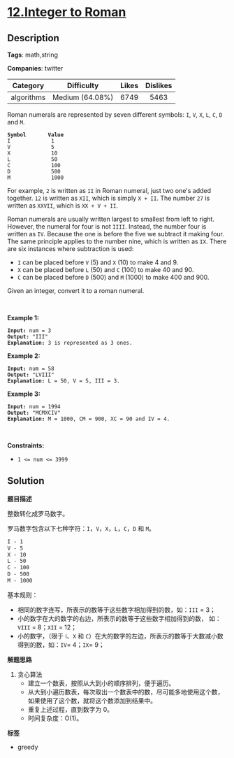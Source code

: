 # [12.Integer to Roman](https://leetcode.com/problems/integer-to-roman/description/)

## Description

**Tags**: math,string

**Companies**: twitter

|  Category  |   Difficulty    | Likes | Dislikes |
| :--------: | :-------------: | :---: | :------: |
| algorithms | Medium (64.08%) | 6749  |   5463   |

<p>Roman numerals are represented by seven different symbols:&nbsp;<code>I</code>, <code>V</code>, <code>X</code>, <code>L</code>, <code>C</code>, <code>D</code> and <code>M</code>.</p>
<pre><code><strong>Symbol</strong>       <strong>Value</strong>
I             1
V             5
X             10
L             50
C             100
D             500
M             1000</code></pre>
<p>For example,&nbsp;<code>2</code> is written as <code>II</code>&nbsp;in Roman numeral, just two one&#39;s added together. <code>12</code> is written as&nbsp;<code>XII</code>, which is simply <code>X + II</code>. The number <code>27</code> is written as <code>XXVII</code>, which is <code>XX + V + II</code>.</p>
<p>Roman numerals are usually written largest to smallest from left to right. However, the numeral for four is not <code>IIII</code>. Instead, the number four is written as <code>IV</code>. Because the one is before the five we subtract it making four. The same principle applies to the number nine, which is written as <code>IX</code>. There are six instances where subtraction is used:</p>
<ul>
  <li><code>I</code> can be placed before <code>V</code> (5) and <code>X</code> (10) to make 4 and 9.&nbsp;</li>
  <li><code>X</code> can be placed before <code>L</code> (50) and <code>C</code> (100) to make 40 and 90.&nbsp;</li>
  <li><code>C</code> can be placed before <code>D</code> (500) and <code>M</code> (1000) to make 400 and 900.</li>
</ul>
<p>Given an integer, convert it to a roman numeral.</p>
<p>&nbsp;</p>
<p><strong class="example">Example 1:</strong></p>
<pre><code><strong>Input:</strong> num = 3
<strong>Output:</strong> &quot;III&quot;
<strong>Explanation:</strong> 3 is represented as 3 ones.</code></pre>
<p><strong class="example">Example 2:</strong></p>
<pre><code><strong>Input:</strong> num = 58
<strong>Output:</strong> &quot;LVIII&quot;
<strong>Explanation:</strong> L = 50, V = 5, III = 3.</code></pre>
<p><strong class="example">Example 3:</strong></p>
<pre><code><strong>Input:</strong> num = 1994
<strong>Output:</strong> &quot;MCMXCIV&quot;
<strong>Explanation:</strong> M = 1000, CM = 900, XC = 90 and IV = 4.</code></pre>
<p>&nbsp;</p>
<p><strong>Constraints:</strong></p>
<ul>
  <li><code>1 &lt;= num &lt;= 3999</code></li>
</ul>

## Solution

**题目描述**

整数转化成罗马数字。

罗马数字包含以下七种字符：`I`，`V`，`X`，`L`，`C`，`D` 和 `M`。

```txt
I - 1
V - 5
X - 10
L - 50
C - 100
D - 500
M - 1000
```

基本规则：

- 相同的数字连写，所表示的数等于这些数字相加得到的数，如：`III` = 3；
- 小的数字在大的数字的右边，所表示的数等于这些数字相加得到的数， 如：`VIII` = 8；`XII` = 12；
- 小的数字，（限于 `Ⅰ`、`X` 和 `C`）在大的数字的左边，所表示的数等于大数减小数得到的数，如：`IV`= 4；`IX`= 9；

**解题思路**

1. 贪心算法
   - 建立一个数表，按照从大到小的顺序排列，便于遍历。
   - 从大到小遍历数表，每次取出一个数表中的数，尽可能多地使用这个数，如果使用了这个数，就将这个数添加到结果中。
   - 重复上述过程，直到数字为 0。
   - 时间复杂度：O(1)。

**标签**

- greedy

